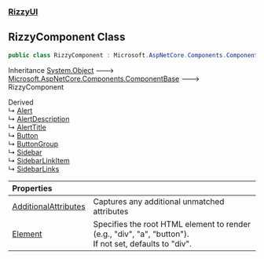 ### [RizzyUI](RizzyUI 'RizzyUI')

## RizzyComponent Class

```csharp
public class RizzyComponent : Microsoft.AspNetCore.Components.ComponentBase
```

Inheritance [System.Object](https://docs.microsoft.com/en-us/dotnet/api/System.Object 'System.Object') &#129106; [Microsoft.AspNetCore.Components.ComponentBase](https://docs.microsoft.com/en-us/dotnet/api/Microsoft.AspNetCore.Components.ComponentBase 'Microsoft.AspNetCore.Components.ComponentBase') &#129106; RizzyComponent

Derived  
&#8627; [Alert](RizzyUI.Alert 'RizzyUI.Alert')  
&#8627; [AlertDescription](RizzyUI.AlertDescription 'RizzyUI.AlertDescription')  
&#8627; [AlertTitle](RizzyUI.AlertTitle 'RizzyUI.AlertTitle')  
&#8627; [Button](RizzyUI.Button 'RizzyUI.Button')  
&#8627; [ButtonGroup](RizzyUI.ButtonGroup 'RizzyUI.ButtonGroup')  
&#8627; [Sidebar](RizzyUI.Sidebar 'RizzyUI.Sidebar')  
&#8627; [SidebarLinkItem](RizzyUI.SidebarLinkItem 'RizzyUI.SidebarLinkItem')  
&#8627; [SidebarLinks](RizzyUI.SidebarLinks 'RizzyUI.SidebarLinks')

| Properties | |
| :--- | :--- |
| [AdditionalAttributes](RizzyUI.RizzyComponent.AdditionalAttributes 'RizzyUI.RizzyComponent.AdditionalAttributes') | Captures any additional unmatched attributes |
| [Element](RizzyUI.RizzyComponent.Element 'RizzyUI.RizzyComponent.Element') | Specifies the root HTML element to render (e.g., "div", "a", "button").<br/>If not set, defaults to "div". |
